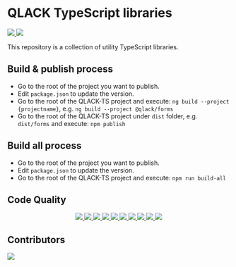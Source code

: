 # QLACK TypeScript libraries

<p>
    <a href="https://travis-ci.org/qlack/QLACK-TypeScript" alt="TravisCI">
        <img src="https://travis-ci.org/qlack/QLACK-TypeScript.svg?branch=master" />
    </a>
    <a href="https://qlack.com/" alt="Website">
        <img src="https://img.shields.io/website-up-down-green-red/https/qlack.com" />
    </a>
</p>

This repository is a collection of utility TypeScript libraries.

## Build & publish process
* Go to the root of the project you want to publish.
* Edit `package.json` to update the version.
* Go to the root of the QLACK-TS project and execute: `ng build --project {projectname}`, e.g.
  `ng build --project @qlack/forms`
* Go to the root of the QLACK-TS project under `dist` folder, e.g. `dist/forms` and execute: `npm publish`

## Build all process
* Go to the root of the project you want to publish.
* Edit `package.json` to update the version.
* Go to the root of the QLACK-TS project and execute: `npm run build-all`

## Code Quality

<p align="center">
	<a href="https://sonarcloud.io/dashboard?id=qlack_QLACK-TypeScript">
  		<img src="https://sonarcloud.io/api/project_badges/measure?project=qlack_QLACK-TypeScript&metric=security_rating" />
	</a>
	<a href="https://sonarcloud.io/dashboard?id=qlack_QLACK-TypeScript">
  		<img src="https://sonarcloud.io/api/project_badges/measure?project=qlack_QLACK-TypeScript&metric=reliability_rating" />
	</a>
	<a href="https://sonarcloud.io/dashboard?id=qlack_QLACK-TypeScript">
  		<img src="https://sonarcloud.io/api/project_badges/measure?project=qlack_QLACK-TypeScript&metric=sqale_rating" />
	</a>
	<a href="https://sonarcloud.io/dashboard?id=qlack_QLACK-TypeScript">
  		<img src="https://sonarcloud.io/api/project_badges/measure?project=qlack_QLACK-TypeScript&metric=sqale_index" />
	</a>
	<a href="https://sonarcloud.io/dashboard?id=qlack_QLACK-TypeScript">
  		<img src="https://sonarcloud.io/api/project_badges/measure?project=qlack_QLACK-TypeScript&metric=ncloc" />
	</a>
	<a href="https://sonarcloud.io/dashboard?id=qlack_QLACK-TypeScript">
  		<img src="https://sonarcloud.io/api/project_badges/measure?project=qlack_QLACK-TypeScript&metric=coverage" />
	</a>
	<a href="https://sonarcloud.io/dashboard?id=qlack_QLACK-TypeScript">
  		<img src="https://sonarcloud.io/api/project_badges/measure?project=qlack_QLACK-TypeScript&metric=duplicated_lines_density" />
	</a>
	<a href="https://sonarcloud.io/dashboard?id=qlack_QLACK-TypeScript">
  		<img src="https://sonarcloud.io/api/project_badges/measure?project=qlack_QLACK-TypeScript&metric=code_smells" />
	</a>
	<a href="https://sonarcloud.io/dashboard?id=qlack_QLACK-TypeScript">
  		<img src="https://sonarcloud.io/api/project_badges/measure?project=qlack_QLACK-TypeScript&metric=vulnerabilities" />
	</a>
	<a href="https://sonarcloud.io/dashboard?id=qlack_QLACK-TypeScript">
  		<img src="https://sonarcloud.io/api/project_badges/measure?project=qlack_QLACK-TypeScript&metric=bugs" />
	</a>
</p>


## Contributors

<p>
	<a href="https://github.com/qlack/QLACK-TypeScript/graphs/contributors">
  		<img src="https://contributors-img.firebaseapp.com/image?repo=qlack/qlack-typescript" />
	</a>
</p>
